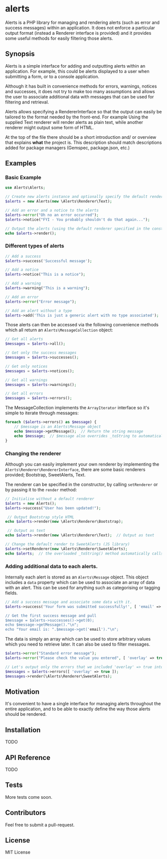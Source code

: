 # alerts
Alerts is a PHP library for managing and rendering alerts (such as error and success messages) within an application.  It does not enforce a particular output format (instead a Renderer interface is provided) and it provides some useful methods for easily filtering those alerts.

## Synopsis

Alerts is a simple interface for adding and outputting alerts within an application. For example, this could be alerts displayed to a user when submitting a form, or to a console application.

Although it has built in convenience methods for errors, warnings, notices and successes, it does not try to make too many assumptions and allows the user to associate additional data with messages that can be used for filtering and retrieval.

Alerts allows specifying a RendererInterface so that the output can easily be tailored to the format needed by the front-end.  For example Using the supplied Text renderer will render alerts as plain text, while another renderer might output some form of HTML.



At the top of the file there should be a short introduction and/ or overview that explains **what** the project is. This description should match descriptions added for package managers (Gemspec, package.json, etc.)

## Examples

### Basic Example

```php
use Alerts\Alerts;

// Create new alerts instance and optionally specify the default renderer
$alerts = new Alerts(new \Alerts\Renderer\Text);

// Add an error and a notice to the alerts
$alerts->error("Oh no an error occurred");
$alerts->notice("FYI - You probably shouldn't do that again...");

// Output the alerts (using the default renderer specified in the constructor)
echo $alerts->render();
```

### Different types of alerts

```php
// Add a success
$alerts->success('Successful message');

// Add a notice
$alerts->notice("This is a notice");

// Add a warning
$alerts->warning("This is a warning");

// Add an error
$alerts->error("Error message");

// Add an alert without a type
$alerts->add('This is just a generic alert with no type associated');
```

Those alerts can then be accessed via the following convenience methods which all return an `Alerts\MessageCollection` object:

```php
// Get all alerts
$messages = $alerts->all();

// Get only the success messages
$messages = $alerts->successes();

// Get only notices
$messages = $alerts->notices();

// Get all warnings
$messages = $alerts->warnings();

// Get all errors
$messages = $alerts->errors();
```

The MessageCollection implements the `ArrayIterator` interface so it's simple to iterate through messages:

```php
foreach ($alerts->errors() as $message) {
    // $message is an Alerts\Message object
    echo $message->getMessage();  // Return the string message
    echo $message;  // $message also overrides _toString to automatically return the message
}
```

### Changing the renderer

Although you can easily implement your own renderer by implementing the `Alerts\Renderer\RendererInterface`, there are some basic renderers provided; Bootstrap, SweetAlerts, Text.

The renderer can be specified in the constructor, by calling `setRenderer` or by passing it to the `render` method:

```php
// Initialise without a default renderer
$alerts = new Alerts();
$alerts->success("User has been updated!");

 // Output Bootstrap style HTML
echo $alerts->render(new \Alerts\Renderer\Bootstrap); 

 // Output as text
echo $alerts->render(new \Alerts\Renderer\Text);  // Output as text

// Change the default render to SweetAlerts (JS library)
$alerts->setRenderer(new \Alerts\Renderer\SweetAlerts); 
echo $alerts;  // the overloaded _toString() method automatically calls render()
```

### Adding additional data to each alerts.

Internally each alert is stored as an `Alerts\Message` object.  This object includes a `data` property which can be used to associate an array of data with an alert.  This can be used for anything such as categorising or tagging fields.

```php
// Add a success message and associate some data with it.
$alerts->success('Your form was submitted successfully!', [ 'email' => 'walter@example.com ]);

// Get the first success message and pull 
$message = $alerts->successes()->get(0);
echo $message->getMessage()."\n";
echo "Your email is: ".$message->get('email')."\n";
```

The data is simply an array which can be used to store arbitrary values which you need to retrieve later.  It can also be used to filter messages.

```php
$alerts->error("Standard error message");
$alerts->error("Please check the value you entered", [ 'overlay' => true ]);

// Let's output only the errors that we included 'overlay' => true into the SweetAlerts renderer
$messages = $alerts->errors([ 'overlay' => true ]);
$messages->render(\Alerts\Renderer\SweetAlerts);
```

## Motivation

It's convenient to have a single interface for managing alerts throughout the entire application, and to be able to exactly define the way those alerts should be rendered.

## Installation

TODO

## API Reference

TODO

## Tests

More tests come soon.

## Contributors

Feel free to submit a pull-request.

## License

MIT License
